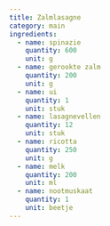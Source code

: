 ```yaml
---
title: Zalmlasagne
category: main
ingredients:
  - name: spinazie
    quantity: 600
    unit: g
  - name: gerookte zalm
    quantity: 200
    unit: g
  - name: ui
    quantity: 1
    unit: stuk
  - name: lasagnevellen
    quantity: 12
    unit: stuk
  - name: ricotta
    quantity: 250
    unit: g
  - name: melk
    quantity: 200
    unit: ml
  - name: nootmuskaat
    quantity: 1
    unit: beetje
---
```


<Recipe />
